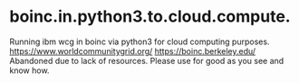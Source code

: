 # boinc.in.python3.to.cloud.compute.
Running ibm wcg in boinc via python3 for cloud computing purposes.
https://www.worldcommunitygrid.org/
https://boinc.berkeley.edu/
Abandoned due to lack of resources. Please use for good as you see and know how.
